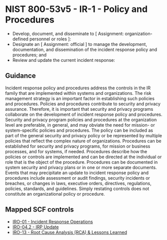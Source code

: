 # NIST 800-53v5 - IR-1 - Policy and Procedures
- Develop, document, and disseminate to \[ Assignment: organization-defined personnel or roles \]:
- Designate an \[ Assignment: official \] to manage the development, documentation, and dissemination of the incident response policy and procedures; and
- Review and update the current incident response:
## Guidance
Incident response policy and procedures address the controls in the IR family that are implemented within systems and organizations. The risk management strategy is an important factor in establishing such policies and procedures. Policies and procedures contribute to security and privacy assurance. Therefore, it is important that security and privacy programs collaborate on the development of incident response policy and procedures. Security and privacy program policies and procedures at the organization level are preferable, in general, and may obviate the need for mission- or system-specific policies and procedures. The policy can be included as part of the general security and privacy policy or be represented by multiple policies that reflect the complex nature of organizations. Procedures can be established for security and privacy programs, for mission or business processes, and for systems, if needed. Procedures describe how the policies or controls are implemented and can be directed at the individual or role that is the object of the procedure. Procedures can be documented in system security and privacy plans or in one or more separate documents. Events that may precipitate an update to incident response policy and procedures include assessment or audit findings, security incidents or breaches, or changes in laws, executive orders, directives, regulations, policies, standards, and guidelines. Simply restating controls does not constitute an organizational policy or procedure.
## Mapped SCF controls
- [IRO-01 - Incident Response Operations](../scf/iro-01-incidentresponseoperations.md)
- [IRO-04.2 - IRP Update](../scf/iro-042-irpupdate.md)
- [IRO-13 - Root Cause Analysis (RCA) & Lessons Learned](../scf/iro-13-rootcauseanalysisrca&lessonslearned.md)